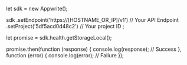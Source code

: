 let sdk = new Appwrite();

sdk
    .setEndpoint('https://[HOSTNAME_OR_IP]/v1') // Your API Endpoint
    .setProject('5df5acd0d48c2') // Your project ID
;

let promise = sdk.health.getStorageLocal();

promise.then(function (response) {
    console.log(response); // Success
}, function (error) {
    console.log(error); // Failure
});